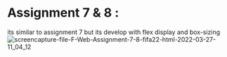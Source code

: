 # Assignment 7 & 8 :
its similar to assignment 7 but its develop with flex display and box-sizing
![screencapture-file-F-Web-Assignment-7-8-fifa22-html-2022-03-27-11_04_12](https://user-images.githubusercontent.com/91725214/160269737-a6b3085c-3fee-4114-b6a6-c715db978362.png)
